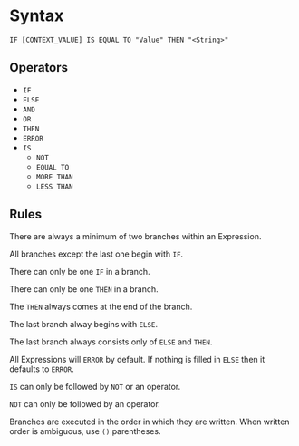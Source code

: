 # Syntax

```
IF [CONTEXT_VALUE] IS EQUAL TO "Value" THEN "<String>"
```

## Operators

- `IF`
- `ELSE`
- `AND`
- `OR`
- `THEN`
- `ERROR`
- `IS`
  - `NOT`
  - `EQUAL TO`
  - `MORE THAN`
  - `LESS THAN`

## Rules

There are always a minimum of two branches within an Expression.

All branches except the last one begin with `IF`.

There can only be one `IF` in a branch.

There can only be one `THEN` in a branch.

The `THEN` always comes at the end of the branch.

The last branch alway begins with `ELSE`.

The last branch always consists only of `ELSE` and `THEN`.

All Expressions will `ERROR` by default. If nothing is filled in `ELSE` then it defaults to `ERROR`.

`IS` can only be followed by `NOT` or an operator.

`NOT` can only be followed by an operator.

Branches are executed in the order in which they are written. When written order is ambiguous, use `()` parentheses.
